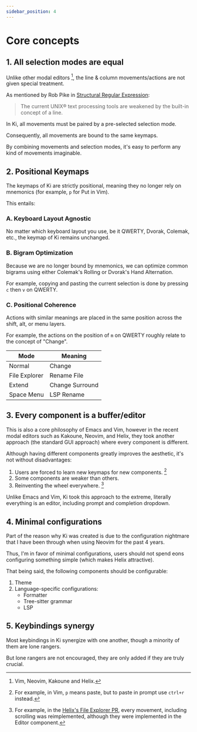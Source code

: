 ```yaml
---
sidebar_position: 4
---
```


# Core concepts

## 1. All selection modes are equal

Unlike other modal editors [^1], the line & column movements/actions are not given special treatment.

As mentioned by Rob Pike in [Structural Regular Expression](https://doc.cat-v.org/bell_labs/structural_regexps/se.pdf):

> The current UNIX® text processing tools are weakened by the built-in concept of a line.

In Ki, all movements must be paired by a pre-selected selection mode.

Consequently, all movements are bound to the same keymaps.

By combining movements and selection modes, it's easy to perform any kind of movements imaginable.

## 2. Positional Keymaps

The keymaps of Ki are strictly positional, meaning they no longer rely on mnemonics (for example, `p` for Put in Vim).

This entails:

### A. Keyboard Layout Agnostic

No matter which keyboard layout you use, be it QWERTY, Dvorak, Colemak, etc., the keymap of Ki remains unchanged.

### B. Bigram Optimization

Because we are no longer bound by mnemonics, we can optimize common bigrams using either Colemak's Rolling
or Dvorak's Hand Alternation.

For example, copying and pasting the current selection is done by pressing `c` then `v` on QWERTY.

### C. Positional Coherence

Actions with similar meanings are placed in the same position across the shift, alt, or menu layers.

For example, the actions on the position of `m` on QWERTY roughly relate to the concept of "Change".

| Mode          | Meaning         |
| ------------- | --------------- |
| Normal        | Change          |
| File Explorer | Rename File     |
| Extend        | Change Surround |
| Space Menu    | LSP Rename      |

## 3. Every component is a buffer/editor

This is also a core philosophy of Emacs and Vim, however in the recent modal editors such as Kakoune, Neovim, and Helix, they took another approach (the standard GUI approach) where every component is different.

Although having different components greatly improves the aesthetic, it's not without disadvantages:

1. Users are forced to learn new keymaps for new components. [^2]
2. Some components are weaker than others.
3. Reinventing the wheel everywhere. [^3]

Unlike Emacs and Vim, Ki took this approach to the extreme, literally everything is an editor, including prompt and completion dropdown.

## 4. Minimal configurations

Part of the reason why Ki was created is due to the configuration nightmare that I have been through when using Neovim for the past 4 years.

Thus, I'm in favor of minimal configurations, users should not spend eons configuring something simple (which makes Helix attractive).

That being said, the following components should be configurable:

1. Theme
2. Language-specific configurations:
   - Formatter
   - Tree-sitter grammar
   - LSP

## 5. Keybindings synergy

Most keybindings in Ki synergize with one another, though a minority of them are lone rangers.

But lone rangers are not encouraged, they are only added if they are truly crucial.

[^1]: Vim, Neovim, Kakoune and Helix.
[^2]: For example, in Vim, `p` means paste, but to paste in prompt use `ctrl+r` instead.
[^3]: For example, in the [Helix's File Explorer PR](https://github.com/helix-editor/helix/pull/5768), every movement, including scrolling was reimplemented, although they were implemented in the Editor component.
